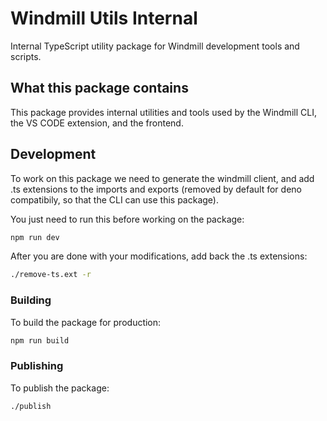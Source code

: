 # Windmill Utils Internal

Internal TypeScript utility package for Windmill development tools and scripts.

## What this package contains

This package provides internal utilities and tools used by the Windmill CLI, the VS CODE extension, and the frontend.

## Development

To work on this package we need to generate the windmill client, and add .ts extensions to the imports and exports (removed by default for deno compatibily, so that the CLI can use this package).

You just need to run this before working on the package:

```bash
npm run dev
```

After you are done with your modifications, add back the .ts extensions:

```bash
./remove-ts.ext -r
```

### Building

To build the package for production:

```bash
npm run build
```

### Publishing

To publish the package:

```bash
./publish
```